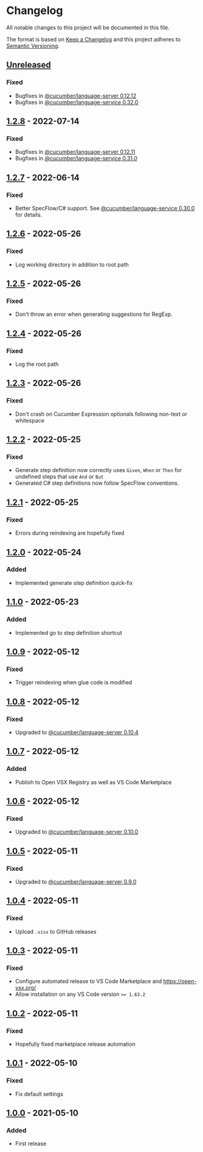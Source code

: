 # Changelog

All notable changes to this project will be documented in this file.

The format is based on [Keep a Changelog](http://keepachangelog.com/)
and this project adheres to [Semantic Versioning](http://semver.org/).

## [Unreleased]
### Fixed
- Bugfixes in [@cucumber/language-server 0.12.12](https://github.com/cucumber/language-service/releases/tag/v0.12.12)
- Bugfixes in [@cucumber/language-service 0.32.0](https://github.com/cucumber/language-service/releases/tag/v0.33.0)

## [1.2.8] - 2022-07-14
### Fixed
- Bugfixes in [@cucumber/language-server 0.12.11](https://github.com/cucumber/language-service/releases/tag/v0.12.11)
- Bugfixes in [@cucumber/language-service 0.31.0](https://github.com/cucumber/language-service/releases/tag/v0.31.0)

## [1.2.7] - 2022-06-14
### Fixed
- Better SpecFlow/C# support. See [@cucumber/language-service 0.30.0](https://github.com/cucumber/language-service/releases/tag/v0.30.0) for details.

## [1.2.6] - 2022-05-26
### Fixed
- Log working directory in addition to root path

## [1.2.5] - 2022-05-26
### Fixed
- Don't throw an error when generating suggestions for RegExp.

## [1.2.4] - 2022-05-26
### Fixed
- Log the root path

## [1.2.3] - 2022-05-26
### Fixed
- Don't crash on Cucumber Expression optionals following non-text or whitespace

## [1.2.2] - 2022-05-25
### Fixed
- Generate step definition now correctly uses `Given`, `When` or `Then` for undefined steps that use `And` or `But`
- Generated C# step definitions now follow SpecFlow conventions.

## [1.2.1] - 2022-05-25
### Fixed
- Errors during reindexing are hopefully fixed

## [1.2.0] - 2022-05-24
### Added
- Implemented generate step definition quick-fix

## [1.1.0] - 2022-05-23
### Added
- Implemented go to step definition shortcut

## [1.0.9] - 2022-05-12
### Fixed
- Trigger reindexing when glue code is modified

## [1.0.8] - 2022-05-12
### Fixed
- Upgraded to [@cucumber/language-server 0.10.4](https://github.com/cucumber/language-server/blob/main/CHANGELOG.md#0104---2022-05-12)

## [1.0.7] - 2022-05-12
### Added
- Publish to Open VSX Registry as well as VS Code Marketplace

## [1.0.6] - 2022-05-12
### Fixed
- Upgraded to [@cucumber/language-server 0.10.0](https://github.com/cucumber/language-server/blob/main/CHANGELOG.md#0100---2022-05-12)

## [1.0.5] - 2022-05-11
### Fixed
- Upgraded to [@cucumber/language-server 0.9.0](https://github.com/cucumber/language-server/blob/main/CHANGELOG.md#090---2022-05-11)

## [1.0.4] - 2022-05-11
### Fixed
- Upload `.visx` to GitHub releases

## [1.0.3] - 2022-05-11
### Fixed
- Configure automated release to VS Code Marketplace and https://open-vsx.org/
- Allow installation on any VS Code version `>= 1.63.2`

## [1.0.2] - 2022-05-11
### Fixed
- Hopefully fixed marketplace release automation

## [1.0.1] - 2022-05-10
### Fixed
- Fix default settings

## [1.0.0] - 2021-05-10
### Added
- First release

[Unreleased]: https://github.com/cucumber/vscode/compare/v1.2.8...HEAD
[1.2.8]: https://github.com/cucumber/vscode/compare/v1.2.7...v1.2.8
[1.2.7]: https://github.com/cucumber/vscode/compare/v1.2.6...v1.2.7
[1.2.6]: https://github.com/cucumber/vscode/compare/v1.2.5...v1.2.6
[1.2.5]: https://github.com/cucumber/vscode/compare/v1.2.4...v1.2.5
[1.2.4]: https://github.com/cucumber/vscode/compare/v1.2.3...v1.2.4
[1.2.3]: https://github.com/cucumber/vscode/compare/v1.2.2...v1.2.3
[1.2.2]: https://github.com/cucumber/vscode/compare/v1.2.1...v1.2.2
[1.2.1]: https://github.com/cucumber/vscode/compare/v1.2.0...v1.2.1
[1.2.0]: https://github.com/cucumber/vscode/compare/v1.1.0...v1.2.0
[1.1.0]: https://github.com/cucumber/vscode/compare/v1.0.9...v1.1.0
[1.0.9]: https://github.com/cucumber/vscode/compare/v1.0.8...v1.0.9
[1.0.8]: https://github.com/cucumber/vscode/compare/v1.0.7...v1.0.8
[1.0.7]: https://github.com/cucumber/vscode/compare/v1.0.6...v1.0.7
[1.0.6]: https://github.com/cucumber/vscode/compare/v1.0.5...v1.0.6
[1.0.5]: https://github.com/cucumber/vscode/compare/v1.0.4...v1.0.5
[1.0.4]: https://github.com/cucumber/vscode/compare/v1.0.3...v1.0.4
[1.0.3]: https://github.com/cucumber/vscode/compare/v1.0.2...v1.0.3
[1.0.2]: https://github.com/cucumber/vscode/compare/v1.0.1...v1.0.2
[1.0.1]: https://github.com/cucumber/vscode/compare/v1.0.0...v1.0.1
[1.0.0]: https://github.com/cucumber/vscode/tree/v1.0.0
